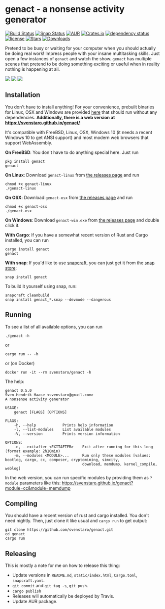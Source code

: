# genact - a nonsense activity generator

[![Build Status](https://travis-ci.org/svenstaro/genact.svg?branch=master)](https://travis-ci.org/svenstaro/genact)
[![Snap Status](https://build.snapcraft.io/badge/svenstaro/genact.svg)](https://build.snapcraft.io/user/svenstaro/genact)
[![AUR](https://img.shields.io/aur/version/genact.svg)](https://aur.archlinux.org/packages/genact/)
[![Crates.io](https://img.shields.io/crates/v/genact.svg)](https://crates.io/crates/genact)
[![dependency status](https://deps.rs/repo/github/svenstaro/genact/status.svg)](https://deps.rs/repo/github/svenstaro/genact)
[![license](http://img.shields.io/badge/license-MIT-blue.svg)](https://github.com/svenstaro/genact/blob/master/LICENSE)
[![Stars](https://img.shields.io/github/stars/svenstaro/genact.svg)](https://github.com/svenstaro/genact/stargazers)
[![Downloads](https://img.shields.io/github/downloads/svenstaro/genact/total.svg)](https://github.com/svenstaro/genact/releases)

Pretend to be busy or waiting for your computer when you should actually be doing real work! Impress people with your insane multitasking skills. Just open a few instances of `genact` and watch the show. `genact` has multiple scenes that pretend to be doing something exciting or useful when in reality nothing is happening at all.

![](https://svenstaro.org/genact/cc.gif)
![](https://svenstaro.org/genact/memdump.gif)
![](https://svenstaro.org/genact/cargo.gif)

## Installation

You don't have to install anything! For your convenience, prebuilt binaries for Linux, OSX and Windows are provided [here](https://github.com/svenstaro/genact/releases) that should run without any dependencies. **Additionally, there is a web version at https://svenstaro.github.io/genact/**

It's compatible with FreeBSD, Linux, OSX, Windows 10 (it needs a recent Windows 10 to get ANSI support) and most modern web browsers that support WebAssembly.

**On FreeBSD**: You don't have to do anything special here. Just run

    pkg install genact
    genact

**On Linux**: Download `genact-linux` from [the releases page](https://github.com/svenstaro/genact/releases) and run

    chmod +x genact-linux
    ./genact-linux

**On OSX**: Download `genact-osx` from [the releases page](https://github.com/svenstaro/genact/releases) and run

    chmod +x genact-osx
    ./genact-osx

**On Windows**: Download `genact-win.exe` from [the releases page](https://github.com/svenstaro/genact/releases) and double click it.

**With Cargo**: If you have a somewhat recent version of Rust and Cargo installed, you can run

    cargo install genact
    genact

**With snap**: If you'd like to use [snapcraft](https://snapcraft.io/), you can just get it from the [snap store](https://snapcraft.io/store/):

    snap install genact

To build it yourself using snap, run:

    snapcraft cleanbuild
    snap install genact_*.snap --devmode --dangerous

## Running

To see a list of all available options, you can run

    ./genact -h

or

    cargo run -- -h

or (on Docker)

    docker run -it --rm svenstaro/genact -h

The help:

    genact 0.5.0
    Sven-Hendrik Haase <svenstaro@gmail.com>
    A nonsense activity generator

    USAGE:
        genact [FLAGS] [OPTIONS]

    FLAGS:
        -h, --help            Prints help information
        -l, --list-modules    List available modules
        -V, --version         Prints version information

    OPTIONS:
        -e, --exitafter <EXITAFTER>    Exit after running for this long (format example: 2h10min)
        -m, --modules <MODULE>...      Run only these modules [values: bootlog, cargo, cc, composer, cryptomining, simcity,
                                       download, memdump, kernel_compile, weblog]

In the web version, you can run specific modules by providing them as `?module`
parameters like this: https://svenstaro.github.io/genact?module=cc&module=memdump

## Compiling

You should have a recent version of rust and cargo installed. You don't need nightly. Then, just clone it like usual and `cargo run` to get output:

    git clone https://github.com/svenstaro/genact.git
    cd genact
    cargo run

## Releasing

This is mostly a note for me on how to release this thing:

- Update versions in `README.md`, `static/index.html`, `Cargo.toml`, `snapcraft.yaml`.
- `git commit` and `git tag -s`, `git push`.
- `cargo publish`
- Releases will automatically be deployed by Travis.
- Update AUR package.

